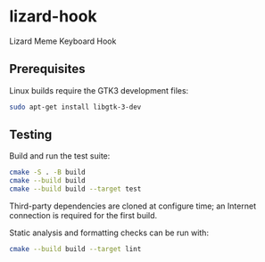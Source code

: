 # lizard-hook
Lizard Meme Keyboard Hook

## Prerequisites

Linux builds require the GTK3 development files:

```sh
sudo apt-get install libgtk-3-dev
```

## Testing

Build and run the test suite:

```sh
cmake -S . -B build
cmake --build build
cmake --build build --target test
```

Third-party dependencies are cloned at configure time; an Internet connection is required for the first build.

Static analysis and formatting checks can be run with:

```sh
cmake --build build --target lint
```
